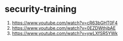 # security-training
1. https://www.youtube.com/watch?v=cR63bGHT0F4
2. https://www.youtube.com/watch?v=0EZDWthjbAE
3. https://www.youtube.com/watch?v=ywLXfSR5YWk
